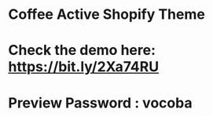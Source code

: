 # Coffee Active Shopify Theme
# Check the demo here: https://bit.ly/2Xa74RU
# Preview Password : vocoba
